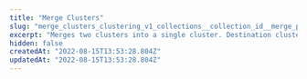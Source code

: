 ```yaml
---
title: "Merge Clusters"
slug: "merge_clusters_clustering_v1_collections__collection_id__merge_post"
excerpt: "Merges two clusters into a single cluster. Destination cluster will maintain it's ID and source cluster will be deleted."
hidden: false
createdAt: "2022-08-15T13:53:28.804Z"
updatedAt: "2022-08-15T13:53:28.804Z"
---
```

